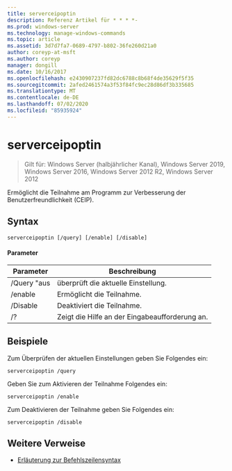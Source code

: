 ```yaml
---
title: serverceipoptin
description: Referenz Artikel für * * * *-
ms.prod: windows-server
ms.technology: manage-windows-commands
ms.topic: article
ms.assetid: 3d7d7fa7-0689-4797-b802-36fe260d21a0
author: coreyp-at-msft
ms.author: coreyp
manager: dongill
ms.date: 10/16/2017
ms.openlocfilehash: e2430907237fd82dc6788c8b68f4de35629f5f35
ms.sourcegitcommit: 2afed2461574a3f53f84fc9ec28d86df3b335685
ms.translationtype: MT
ms.contentlocale: de-DE
ms.lasthandoff: 07/02/2020
ms.locfileid: "85935924"
---
```

# <a name="serverceipoptin"></a>serverceipoptin

> Gilt für: Windows Server (halbjährlicher Kanal), Windows Server 2019, Windows Server 2016, Windows Server 2012 R2, Windows Server 2012

Ermöglicht die Teilnahme am Programm zur Verbesserung der Benutzerfreundlichkeit (CEIP).
## <a name="syntax"></a>Syntax
```
serverceipoptin [/query] [/enable] [/disable]
```
#### <a name="parameters"></a>Parameter
|Parameter|Beschreibung|
|-------|--------|
|/Query "aus|überprüft die aktuelle Einstellung.|
|/enable|Ermöglicht die Teilnahme.|
|/Disable|Deaktiviert die Teilnahme.|
|/?|Zeigt die Hilfe an der Eingabeaufforderung an.|
## <a name="examples"></a>Beispiele
Zum Überprüfen der aktuellen Einstellungen geben Sie Folgendes ein:
```
serverceipoptin /query
```
Geben Sie zum Aktivieren der Teilnahme Folgendes ein:
```
serverceipoptin /enable
```
Zum Deaktivieren der Teilnahme geben Sie Folgendes ein:
```
serverceipoptin /disable
```
## <a name="additional-references"></a>Weitere Verweise
- [Erläuterung zur Befehlszeilensyntax](command-line-syntax-key.md)

